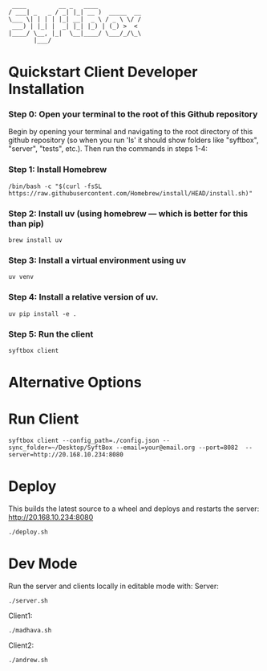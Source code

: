```
 ____         __ _   ____
/ ___| _   _ / _| |_| __ )  _____  __
\___ \| | | | |_| __|  _ \ / _ \ \/ /
 ___) | |_| |  _| |_| |_) | (_) >  <
|____/ \__, |_|  \__|____/ \___/_/\_\
       |___/
```

# Quickstart Client Developer Installation

### Step 0: Open your terminal to the root of this Github repository 

Begin by opening your terminal and navigating to the root directory of this github repository (so when you run 'ls' it should show folders like "syftbox", "server", "tests", etc.). Then run the commands in steps 1-4:

### Step 1: Install Homebrew
```
/bin/bash -c "$(curl -fsSL https://raw.githubusercontent.com/Homebrew/install/HEAD/install.sh)"
```

### Step 2: Install uv (using homebrew — which is better for this than pip)
```
brew install uv
```

### Step 3: Install a virtual environment using uv
```
uv venv
```

### Step 4: Install a relative version of uv.
```
uv pip install -e .
```

### Step 5: Run the client
```
syftbox client
```


# Alternative Options

# Run Client

```
syftbox client --config_path=./config.json --sync_folder=~/Desktop/SyftBox --email=your@email.org --port=8082  --server=http://20.168.10.234:8080
```

# Deploy

This builds the latest source to a wheel and deploys and restarts the server:
http://20.168.10.234:8080

```
./deploy.sh
```

# Dev Mode

Run the server and clients locally in editable mode with:
Server:

```
./server.sh
```

Client1:

```
./madhava.sh
```

Client2:

```
./andrew.sh
```
